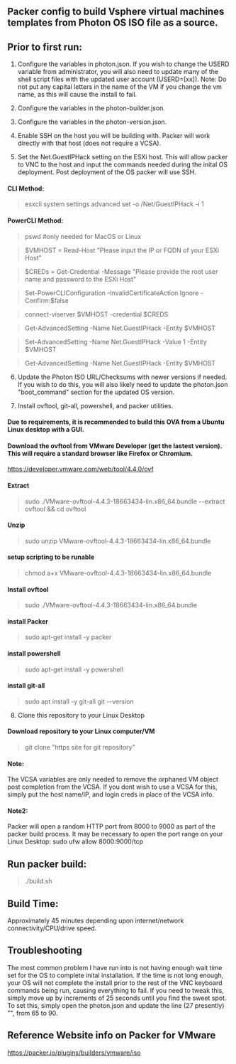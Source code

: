 ## Packer config to build Vsphere virtual machines templates from Photon OS ISO file as a source.


## Prior to first run:
1. Configure the variables in photon.json. If you wish to change the USERD variable from administrator, you will also need to update many of the shell script files with the updated user account (USERD=[xx]).
Note: Do not put any capital letters in the name of the VM if you change the vm name, as this will cause the install to fail.

2. Configure the variables in the photon-builder.json. 

3. Configure the variables in the photon-version.json.

4. Enable SSH on the host you will be building with. Packer will work directly with that host (does not require a VCSA).

5. Set the Net.GuestIPHack setting on the ESXi host. This will allow packer to VNC to the host and input the commands needed during the inital OS deployment. Post deployment of the OS packer will use SSH.
#### CLI Method:
>esxcli system settings advanced set -o /Net/GuestIPHack -i 1
#### PowerCLI Method:
>pswd #only needed for MacOS or Linux

>$VMHOST = Read-Host "Please input the IP or FQDN of your ESXi Host"

>$CREDs = Get-Credential -Message "Please provide the root user name and password to the ESXi Host"

>Set-PowerCLIConfiguration -InvalidCertificateAction Ignore -Confirm:$false

>connect-viserver $VMHOST -credential $CREDS

>Get-AdvancedSetting -Name Net.GuestIPHack -Entity $VMHOST

>Set-AdvancedSetting -Name Net.GuestIPHack -Value 1 -Entity $VMHOST

>Get-AdvancedSetting -Name Net.GuestIPHack -Entity $VMHOST

6. Update the Photon ISO URL/Checksums with newer versions if needed. If you wish to do this, you will also likely need to update the photon.json "boot_command" section for the updated OS version.

7. Install ovftool, git-all, powershell, and packer utilities.
#### Due to requirements, it is recommended to build this OVA from a Ubuntu Linux desktop with a GUI.
#### Download the ovftool from VMware Developer (get the lastest version). This will require a standard browser like Firefox or Chromium.
https://developer.vmware.com/web/tool/4.4.0/ovf
#### Extract
>sudo ./VMware-ovftool-4.4.3-18663434-lin.x86_64.bundle --extract ovftool && cd ovftool
#### Unzip
>sudo unzip VMware-ovftool-4.4.3-18663434-lin.x86_64.bundle
#### setup scripting to be runable
>chmod a+x VMware-ovftool-4.4.3-18663434-lin.x86_64.bundle
#### Install ovftool
>sudo ./VMware-ovftool-4.4.3-18663434-lin.x86_64.bundle
#### install Packer
>sudo apt-get install -y packer
#### install powershell
>sudo apt-get install -y powershell
#### install git-all
>sudo apt install -y git-all
>git --version

8. Clone this repository to your Linux Desktop 
#### Download repository to your Linux computer/VM
>git clone "https site for git repository"

#### Note: 
The VCSA variables are only needed to remove the orphaned VM object post completion from the VCSA. If you dont wish to use a VCSA for this, simply put the host name/IP, and login creds in place of the VCSA info.

#### Note2:
Packer will open a random HTTP port from 8000 to 9000 as part of the packer build process. It may be necessary to open the port range on your Linux Desktop: sudo ufw allow 8000:9000/tcp

## Run packer build:
>./build.sh

## Build Time:
Approximately 45 minutes depending upon internet/network connectivity/CPU/drive speed.

## Troubleshooting
The most common problem I have run into is not having enough wait time set for the OS to complete inital installation. If the time is not long enough, your OS will not complete the install prior to the rest of the VNC keyboard commands being run, causing everything to fail. If you need to tweak this, simply move up by increments of 25 seconds until you find the sweet spot. To set this, simply open the photon.json and update the line (27 presently) "<enter><wait65>", from 65 to 90.

## Reference Website info on Packer for VMware
https://packer.io/plugins/builders/vmware/iso
